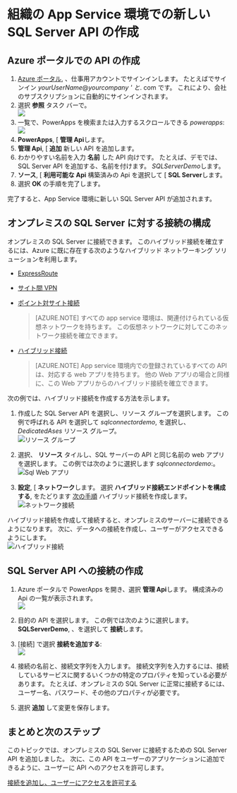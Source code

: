 <properties
    pageTitle="PowerApps Enterprise への SQL Server API の追加 | Microsoft Azure"
    description="組織の App Service 環境で新しい SQL Server API を作成または構成し、オンプレミスのデータへの接続を追加します"
    services=""
    suite="powerapps"
    documentationCenter="" 
    authors="linhtranms"
    manager="dwrede"
    editor=""/>


<tags
   ms.service="powerapps"
   ms.devlang="na"
   ms.topic="article"
   ms.tgt_pltfrm="na"
   ms.workload="na" 
   ms.date="11/25/2015"
   ms.author="litran"/>


# 組織の App Service 環境での新しい SQL Server API の作成

## Azure ポータルでの API の作成

1.  [Azure ポータル](https://portal.azure.com/), 、仕事用アカウントでサインインします。 たとえばでサインイン *yourUserName*@*yourcompany ' と*. com です。 これにより、会社のサブスクリプションに自動的にサインインされます。 
2. 選択 **参照** タスク バーで。  
![][14]  
3. 一覧で、PowerApps を検索または入力するスクロールできる *powerapps*:  
![][15]  
4.  **PowerApps**, [ **管理 Api**します。
5.  **管理 Api**, [ **追加** 新しい API を追加します。
6. わかりやすい名前を入力 **名前** した API 向けです。 たとえば、デモでは、SQL Server API を追加する、名前を付けます。 *SQLServerDemo*します。      
7.  **ソース**, [ **利用可能な Api** 構築済みの Api を選択して [ **SQL Server**します。 
8. 選択 **OK** の手順を完了します。

完了すると、App Service 環境に新しい SQL Server API が追加されます。

## オンプレミスの SQL Server に対する接続の構成

オンプレミスの SQL Server に接続できます。 このハイブリッド接続を確立するには、Azure に既に存在する次のようなハイブリッド ネットワーキング ソリューションを利用します。

- [ExpressRoute](../expressroute-introduction.md)
- [サイト間 VPN](../vpn-gateway-create-site-to-site-rm-powershell.md)
- [ポイント対サイト接続](../vpn-gateway-point-to-site-create.md)  

    > [AZURE.NOTE]  すべての app service 環境は、関連付けられている仮想ネットワークを持ちます。 この仮想ネットワークに対してこのネットワーク接続を確立できます。  
- [ハイブリッド接続](../web-sites-hybrid-connection-get-started.md)  

    > [AZURE.NOTE]  App service 環境内での登録されているすべての API は、対応する web アプリを持ちます。 他の Web アプリの場合と同様に、この Web アプリからのハイブリッド接続を確立できます。
    
次の例では、ハイブリッド接続を作成する方法を示します。  

1. 作成した SQL Server API を選択し、リソース グループを選択します。 この例で呼ばれる API を選択して *sqlconnectordemo*, を選択し、 *DedicatedAses* リソース グループ。  
![リソース グループ](./media/powerapps-create-api-sqlserver/sqlapi.png)

2.  選択、 **リソース** タイルし、SQL サーバーの API と同じ名前の web アプリを選択します。 この例では次のように選択します *sqlconnectordemo*:。  
![Sql Web アプリ](./media/powerapps-create-api-sqlserver/sqlwebapp.png)

3.   **設定**, [ **ネットワーク**します。 選択 **ハイブリッド接続エンドポイントを構成する**, をたどります [次の手順](../web-sites-hybrid-connection-get-started.md) ハイブリッド接続を作成します。  
![ネットワーク接続](./media/powerapps-create-api-sqlserver/network.png)

ハイブリッド接続を作成して接続すると、オンプレミスのサーバーに接続できるようになります。 次に、データへの接続を作成し、ユーザーがアクセスできるようにします。  
![ハイブリッド接続](./media/powerapps-create-api-sqlserver/hybridconn.png)

## SQL Server API への接続の作成

1. Azure ポータルで PowerApps を開き、選択 **管理 Api**します。 構成済みの Api の一覧が表示されます。  
  ![](./media/powerapps-create-api-sqlserver/apilist.png)

2. 目的の API を選択します。 この例では次のように選択します。 **SQLServerDemo**, 、を選択して **接続**します。 

3. [接続] で選択 **接続を追加する**:  
![](./media/powerapps-create-api-sqlserver/addconnection.png)

4. 接続の名前と、接続文字列を入力します。 接続文字列を入力するには、接続しているサービスに関するいくつかの特定のプロパティを知っている必要があります。 たとえば、オンプレミスの SQL Server に正常に接続するには、ユーザー名、パスワード、その他のプロパティが必要です。 

5. 選択 **追加** して変更を保存します。

## まとめと次のステップ
このトピックでは、オンプレミスの SQL Server に接続するための SQL Server API を追加しました。 次に、この API をユーザーのアプリケーションに追加できるように、ユーザーに API へのアクセスを許可します。 

[接続を追加し、ユーザーにアクセスを許可する](powerapps-manage-api-connection-user-access.md)


[14]: ./media/powerapps-create-api-sqlserver/browseall.png
[15]: ./media/powerapps-create-api-sqlserver/allresources.png

